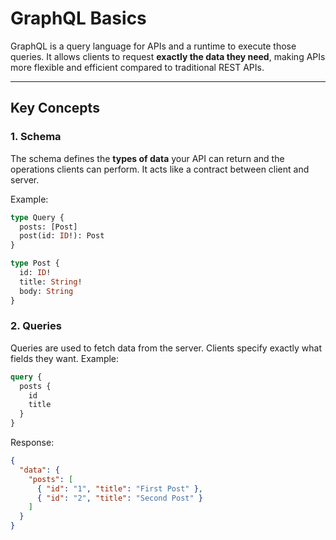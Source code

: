 # GraphQL Basics

GraphQL is a query language for APIs and a runtime to execute those queries. It allows clients to request **exactly the data they need**, making APIs more flexible and efficient compared to traditional REST APIs.

---

## Key Concepts

### 1. **Schema**
The schema defines the **types of data** your API can return and the operations clients can perform. It acts like a contract between client and server.

Example:
```graphql
type Query {
  posts: [Post]
  post(id: ID!): Post
}

type Post {
  id: ID!
  title: String!
  body: String
}
```
### 2. Queries
Queries are used to fetch data from the server. Clients specify exactly what fields they want.
Example:
```graphql
query {
  posts {
    id
    title
  }
}
```
Response:
```json
{
  "data": {
    "posts": [
      { "id": "1", "title": "First Post" },
      { "id": "2", "title": "Second Post" }
    ]
  }
}
```